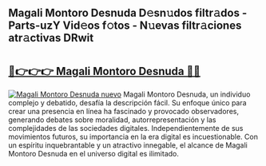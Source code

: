 ## Magali Montoro Desnuda D𝚎sn𝚞dos filtr𝚊dos - Parts-uzY Vid𝚎os f𝚘tos - N𝚞evas filtr𝚊ciones atr𝚊ctivas DRwit

# <h2><a href="http://mb26ln.tromn.icu/?c=Magali+Montoro+Desnuda">🔗👉👉👉 Magali Montoro Desnuda 🔗🔗</a></h2>

[![Magali Montoro Desnuda nuevo](https://i.imgur.com/pEAQMta.gif)](http://mb26ln.tromn.icu/?c=Magali+Montoro+Desnuda)
Magali Montoro Desnuda, un individuo complejo y debatido, desafía la descripción fácil. Su enfoque único para crear una presencia en línea ha fascinado y provocado observadores, generando debates sobre moralidad, autorrepresentación y las complejidades de las sociedades digitales. Independientemente de sus movimientos futuros, su importancia en la era digital es incuestionable. Con un espíritu inquebrantable y un atractivo innegable, el alcance de Magali Montoro Desnuda en el universo digital es ilimitado.
